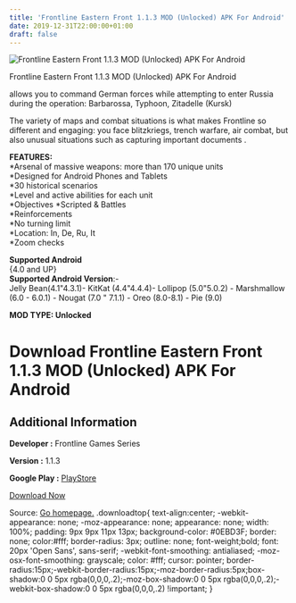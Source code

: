 ```yaml
---
title: 'Frontline Eastern Front 1.1.3 MOD (Unlocked) APK For Android'
date: 2019-12-31T22:00:00+01:00
draft: false
---
```


![Frontline Eastern Front 1.1.3 MOD (Unlocked) APK For Android](https://i2.wp.com/apkhome.net/wp-content/uploads/2019/11/Frontline-Eastern-Front.png "Frontline Eastern Front 1.1.3 MOD (Unlocked) APK For Android")

  

Frontline Eastern Front 1.1.3 MOD (Unlocked) APK For Android

allows you to command German forces while attempting to enter Russia during the operation: Barbarossa, Typhoon, Zitadelle (Kursk)

The variety of maps and combat situations is what makes Frontline so different and engaging: you face blitzkriegs, trench warfare, air combat, but also unusual situations such as capturing important documents .

**FEATURES:**  
\*Arsenal of massive weapons: more than 170 unique units  
\*Designed for Android Phones and Tablets  
\*30 historical scenarios  
\*Level and active abilities for each unit  
\*Objectives \*Scripted & Battles  
\*Reinforcements  
\*No turning limit  
\*Location: In, De, Ru, It  
\*Zoom checks

**Supported Android**  
{4.0 and UP}  
**Supported Android Version**:-  
Jelly Bean(4.1"4.3.1)- KitKat (4.4"4.4.4)- Lollipop (5.0"5.0.2) - Marshmallow (6.0 - 6.0.1) - Nougat (7.0 " 7.1.1) - Oreo (8.0-8.1) - Pie (9.0)

**MOD TYPE: Unlocked**

Download Frontline Eastern Front 1.1.3 MOD (Unlocked) APK For Android
=====================================================================

Additional Information
----------------------

**Developer :** Frontline Games Series

**Version :** 1.1.3

**Google Play :** [PlayStore](https://play.google.com/store/apps/details?id=com.frontline.frontlinertm)

  

[Download Now](https://store4app.co/post/frontline-eastern-front-1-1-3-mod-unlocked-apk-for-android_1573755033)

  
Source: [Go homepage.](https://store4app.co/post/frontline-eastern-front-1-1-3-mod-unlocked-apk-for-android_1573755033) .downloadtop{ text-align:center; -webkit-appearance: none; -moz-appearance: none; appearance: none; width: 100%; padding: 9px 9px 11px 13px; background-color: #0EBD3F; border: none; color:#fff; border-radius: 3px; outline: none; font-weight;bold; font: 20px 'Open Sans', sans-serif; -webkit-font-smoothing: antialiased; -moz-osx-font-smoothing: grayscale; color: #fff; cursor: pointer; border-radius:15px;-webkit-border-radius:15px;-moz-border-radius:5px;box-shadow:0 0 5px rgba(0,0,0,.2);-moz-box-shadow:0 0 5px rgba(0,0,0,.2);-webkit-box-shadow:0 0 5px rgba(0,0,0,.2) !important; }
